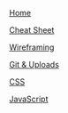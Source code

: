 

<section>

<A href = “https://n-germek.github.io/reading-notes/”> Home </A> 

<A href = “https://n-germek.github.io/reading-notes/cheat-sheet”> Cheat Sheet </A> 

<A href = “https://n-germek.github.io/reading-notes/wireframe-reading-notes”> Wireframing </A> 

<A href = “https://n-germek.github.io/reading-notes/git-uploads”> Git & Uploads </A>

<A href = “https://n-germek.github.io/reading-notes/css-reading”> CSS </A> 

<A href = “Link”> JavaScript </A>

</section>
